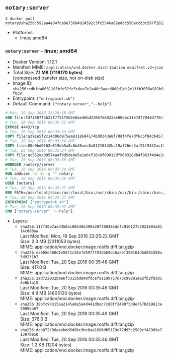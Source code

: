 ## `notary:server`

```console
$ docker pull notary@sha256:592aa4e84fca9e73604924592c3fc5546a82eddc550accb3c597f28229dea3f4
```

-	Platforms:
	-	linux; amd64

### `notary:server` - linux; amd64

-	Docker Version: 1.12.1
-	Manifest MIME: `application/vnd.docker.distribution.manifest.v2+json`
-	Total Size: **7.1 MB (7118170 bytes)**  
	(compressed transfer size, not on-disk size)
-	Image ID: `sha256:cdbfea8631105bfe52fc5c0ee7e2e40c3aacd808d1cb2e1ffb3058a981b9f0c8`
-	Entrypoint: `["entrypoint.sh"]`
-	Default Command: `["notary-server","--help"]`

```dockerfile
# Mon, 19 Sep 2016 23:24:18 GMT
ADD file:fd71807f3b22f7f51f502e8aed6bd23067e6822ae08dec31e7477044d770cf48 in / 
# Tue, 20 Sep 2016 00:35:32 GMT
EXPOSE 4443/tcp
# Tue, 20 Sep 2016 00:35:33 GMT
COPY file:a391e5f2c14d06d975ea8318684174bd0343e8f70df4fe7df6c5f843b4577f75 in /notary/server/ 
# Tue, 20 Sep 2016 00:35:34 GMT
COPY file:00e9bd0f62e819db5a0c6b40aec0a81210342bc19af26ec3af91f9432ac13587 in /notary/server/ 
# Tue, 20 Sep 2016 00:35:34 GMT
COPY file:ac552ea00574aaf9d5de8e5a1abcf10c8f09012df960328db4f963f404e2d409 in /notary/server/ 
# Tue, 20 Sep 2016 00:35:35 GMT
WORKDIR /notary/server
# Tue, 20 Sep 2016 00:35:36 GMT
RUN adduser -D -H -g "" notary
# Tue, 20 Sep 2016 00:35:36 GMT
USER [notary]
# Tue, 20 Sep 2016 00:35:37 GMT
ENV PATH=/usr/local/sbin:/usr/local/bin:/usr/sbin:/usr/bin:/sbin:/bin:/notary/server
# Tue, 20 Sep 2016 00:35:37 GMT
ENTRYPOINT ["entrypoint.sh"]
# Tue, 20 Sep 2016 00:35:37 GMT
CMD ["notary-server" "--help"]
```

-	Layers:
	-	`sha256:117f30b7ae3d50ac80e38e390a39f70848edcfc916127c2821604a8114c080aa`  
		Last Modified: Mon, 19 Sep 2016 23:25:22 GMT  
		Size: 2.3 MB (2311053 bytes)  
		MIME: application/vnd.docker.image.rootfs.diff.tar.gzip
	-	`sha256:ea065e460d1e55f1c55efd597ff01dbb9dc6aaef380161dbd861550a5d9231b7`  
		Last Modified: Tue, 20 Sep 2016 00:35:46 GMT  
		Size: 417.0 B  
		MIME: application/vnd.docker.image.rootfs.diff.tar.gzip
	-	`sha256:2ad722932bae6f3315bd840fdcefa1199757673c99881ea2fb2f03014e8bfa15`  
		Last Modified: Tue, 20 Sep 2016 00:35:49 GMT  
		Size: 4.8 MB (4805120 bytes)  
		MIME: application/vnd.docker.image.rootfs.diff.tar.gzip
	-	`sha256:386fc94315aa2145a0e5a4d441dbac7c80ff2480f5d9e767bd19613e7009ea67`  
		Last Modified: Tue, 20 Sep 2016 00:35:49 GMT  
		Size: 376.0 B  
		MIME: application/vnd.docker.image.rootfs.diff.tar.gzip
	-	`sha256:dcb872c36eeebdd6d8bc9bc0aa1896db5179e77d95c2589cf47969e71397be50`  
		Last Modified: Tue, 20 Sep 2016 00:35:46 GMT  
		Size: 1.2 KB (1204 bytes)  
		MIME: application/vnd.docker.image.rootfs.diff.tar.gzip
